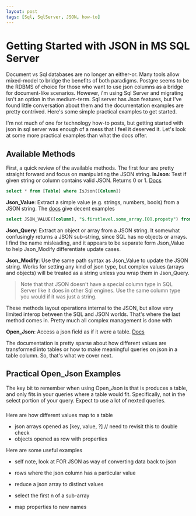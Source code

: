 ```yaml
---
layout: post
tags: [Sql, SqlServer, JSON, how-to]
---
```


# Getting Started with JSON in MS SQL Server

Document vs Sql databases are no longer an either-or. Many tools allow mixed-model to bridge the benefits of both paradigms. Postgre seems to be the RDBMS of choice for those who want to use json columns as a bridge for document-like scenarios. However, i'm using Sql Server and migrating isn't an option in the medium-term. Sql server has Json features, but I've found little conversation about them and the documentation examples are pretty contrived. Here's some simple practical examples to get started.

I'm not much of one for technology how-to posts, but getting started with json in sql server was enough of a mess that I feel it deserved it. Let's look at some more practical examples than what the docs offer.

## Available Methods

First, a quick review of the available methods. The first four are pretty straight forward and focus on manipulating the JSON string.
**IsJson**: Test if given string or column contains valid JSON. Returns 0 or 1. [Docs](https://docs.microsoft.com/en-us/sql/t-sql/functions/isjson-transact-sql)
```sql
select * from [Table] where IsJson([Column])
``` 
**Json_Value**: Extract a simple value (e.g. strings, numbers, bools) from a JSON string. The [docs](https://docs.microsoft.com/en-us/sql/t-sql/functions/json-value-transact-sql) give decent examples

```sql
select JSON_VALUE([column], "$.firstlevel.some_array.[0].propety") from [Table]
```

**Json_Query**: Extract an object or array from a JSON string. It somewhat confusingly returns a JSON sub-string, since SQL has no objects or arrays. I find the name misleading, and it appears to be separate form Json_Value to help Json_Modify differentiate update cases.

**Json_Modify**: Use the same path syntax as Json_Value to update the JSON string. Works for setting any kind of json type, but complex values (arrays and objects) will be treated as a string unless you wrap them in Json_Query.

> Note that that JSON doesn't have a special column type in SQL Server like it does in other Sql engines. Use the same column type you would if it was just a string.

These methods layout operations internal to the JSON, but allow very limited interop between the SQL and JSON worlds. That's where the last method comes in. Pretty much all complex management is done with

**Open_Json**: Access a json field as if it were a table. [Docs](https://docs.microsoft.com/en-us/sql/t-sql/functions/openjson-transact-sql)

The documentation is pretty sparse about how different values are transformed into tables or how to make meaningful queries on json in a table column. So, that's what we cover next.

## Practical Open_Json Examples
The key bit to remember when using Open_Json is that is produces a table, and only fits in your queries where a table would fit. Specifically, not in the select portion of your query. Expect to use a lot of nexted queries. 

### 


Here are how different values map to a table

- json arrays opened as [key, value, ?] // need to revisit this to double check
- objects opened as row with properties

Here are some useful examples
- self note, look at FOR JSON as way of converting data back to json

- rows where the json column has a particular value
- reduce a json array to distinct values
- select the first n of a sub-array
- map properties to new names